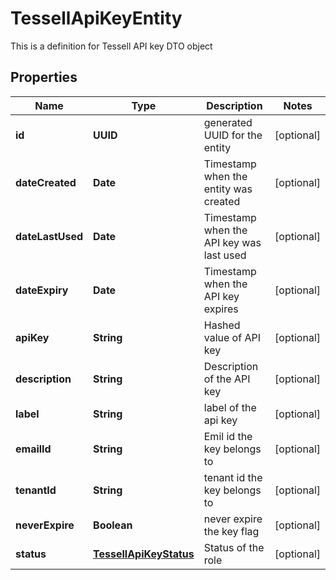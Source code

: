 

# TessellApiKeyEntity

This is a definition for Tessell API key DTO object

## Properties

Name | Type | Description | Notes
------------ | ------------- | ------------- | -------------
**id** | **UUID** | generated UUID for the entity |  [optional]
**dateCreated** | **Date** | Timestamp when the entity was created |  [optional]
**dateLastUsed** | **Date** | Timestamp when the API key was last used |  [optional]
**dateExpiry** | **Date** | Timestamp when the API key expires |  [optional]
**apiKey** | **String** | Hashed value of API key |  [optional]
**description** | **String** | Description of the API key |  [optional]
**label** | **String** | label of the api key |  [optional]
**emailId** | **String** | Emil id the key belongs to |  [optional]
**tenantId** | **String** | tenant id the key belongs to |  [optional]
**neverExpire** | **Boolean** | never expire the key flag |  [optional]
**status** | [**TessellApiKeyStatus**](TessellApiKeyStatus.md) | Status of the role |  [optional]



